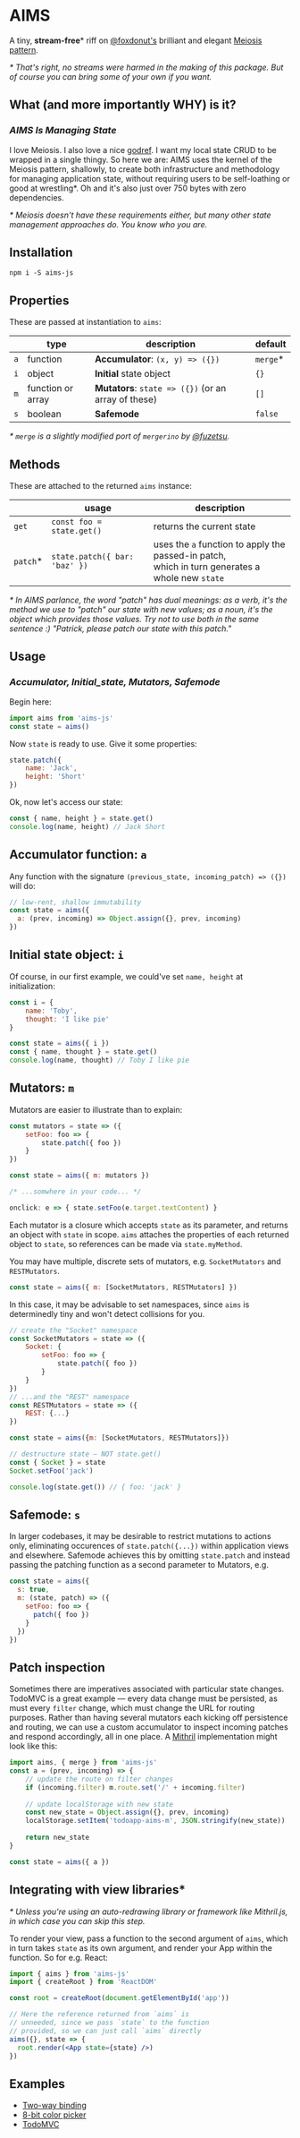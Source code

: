 # AIMS
A tiny, **stream-free*** riff on [@foxdonut's](https://github.com/foxdonut) 
brilliant and elegant [Meiosis pattern](https://meiosis.js.org).  
  
_* That's right, no streams were harmed in the making of this package. 
But of course you can bring some of your own if you want._ 

## What (and more importantly WHY) is it?  
### _AIMS Is Managing State_  
I love Meiosis. I also love a nice [godref](https://www.urbandictionary.com/define.php?term=godref).
I want my local state CRUD to be wrapped in a single thingy. So here we 
are: AIMS uses the kernel of the Meiosis pattern, shallowly, to create 
both infrastructure and methodology for managing application state, 
without requiring users to be self-loathing or good at wrestling*. Oh and 
it's also just over 750 bytes with zero dependencies.  
  
_* Meiosis doesn't have these requirements either, but many other state 
management approaches do. You know who you are._

## Installation
`npm i -S aims-js`

## Properties
These are passed at instantiation to `aims`:

|      | type                | description                                          | default  |
|------|---------------------|------------------------------------------------------|----------|
| `a`  | function            | **Accumulator**: `(x, y) => ({})`                    | `merge`* |
| `i`  | object              | **Initial** state object                             | `{}`     |
| `m`  | function or array   | **Mutators**: `state => ({})` (or an array of these) | `[]`     |
| `s`  | boolean             | **Safemode**                                         | `false`  |
  
_* `merge` is a slightly modified port of `mergerino` by [@fuzetsu](https://github.com/fuzetsu)._

## Methods
These are attached to the returned `aims` instance:

|          | usage                                             | description                                                                                         |
|----------|---------------------------------------------------|-----------------------------------------------------------------------------------------------------|
| `get`    | `const foo = state.get()`                         | returns the current state                                                                           |
| `patch`* | `state.patch({ bar: 'baz' })`                     | uses the `a` function to apply the passed-in patch,<br>which in turn generates a whole new `state`  |
  
_* In AIMS parlance, the word "patch" has dual meanings: as a verb, it's the method we use to "patch" our state with new values; as a noun, it's the object which provides those values. Try not to use both in the same sentence :) "Patrick, please patch our state with this patch."_

## Usage
### _Accumulator, Initial_state, Mutators, Safemode_ 

Begin here:

```js
import aims from 'aims-js'
const state = aims()
```

Now `state` is ready to use. Give it some properties:

```js
state.patch({ 
    name: 'Jack', 
    height: 'Short' 
})
```

Ok, now let's access our state:

```js
const { name, height } = state.get()
console.log(name, height) // Jack Short
```

## Accumulator function: `a`
Any function with the signature `(previous_state, incoming_patch) => ({})` will do:

```js
// low-rent, shallow immutability
const state = aims({ 
  a: (prev, incoming) => Object.assign({}, prev, incoming) 
})
```

## Initial state object: `i`

Of course, in our first example, we could've set `name, height` at initialization:

```js
const i = {
    name: 'Toby',
    thought: 'I like pie'
}

const state = aims({ i })
const { name, thought } = state.get()
console.log(name, thought) // Toby I like pie
```

## Mutators: `m`

Mutators are easier to illustrate than to explain: 

```js
const mutators = state => ({
    setFoo: foo => {
        state.patch({ foo })
    }
})

const state = aims({ m: mutators })

/* ...somwhere in your code... */

onclick: e => { state.setFoo(e.target.textContent) }
```
Each mutator is a closure which accepts `state` as its parameter,
and returns an object with `state` in scope. `aims` attaches the
properties of each returned object to `state`, so references can
be made via `state.myMethod`.

You may have multiple, discrete sets of mutators, e.g.
`SocketMutators` and `RESTMutators`.  
```js
const state = aims({ m: [SocketMutators, RESTMutators] })
```
In this case, it may be advisable to set namespaces, since `aims` is
determinedly tiny and won't detect collisions for you.
```js
// create the "Socket" namespace
const SocketMutators = state => ({
    Socket: {
        setFoo: foo => {
            state.patch({ foo })
        }
    }
})
// ...and the "REST" namespace 
const RESTMutators = state => ({
    REST: {...}
})

const state = aims({m: [SocketMutators, RESTMutators]})

// destructure state — NOT state.get() 
const { Socket } = state
Socket.setFoo('jack')

console.log(state.get()) // { foo: 'jack' }
```

## Safemode: `s`

In larger codebases, it may be desirable to restrict mutations to actions 
only, eliminating occurences of `state.patch({...})` within application 
views and elsewhere. Safemode achieves this by omitting `state.patch` and 
instead passing the patching function as a second parameter to Mutators, e.g.

```js
const state = aims({
  s: true,
  m: (state, patch) => ({
    setFoo: foo => {
      patch({ foo })
    }
  })
})
```


## Patch inspection

Sometimes there are imperatives associated with particular state changes. 
TodoMVC is a great example — every data change must be persisted, as must 
every `filter` change, which must change the URL for routing purposes. 
Rather than having several mutators each kicking off persistence and 
routing, we can use a custom accumulator to inspect incoming patches and 
respond accordingly, all in one place. A [Mithril](https://mithril.js.org) 
implementation might look like this: 

```js
import aims, { merge } from 'aims-js'
const a = (prev, incoming) => {
    // update the route on filter changes  
    if (incoming.filter) m.route.set('/' + incoming.filter)
    
    // update localStorage with new state
    const new_state = Object.assign({}, prev, incoming)
    localStorage.setItem('todoapp-aims-m', JSON.stringify(new_state))
    
    return new_state
}

const state = aims({ a })
```

## Integrating with view libraries*  

_* Unless you're using an auto-redrawing library or framework like Mithril.js, in which case you can skip this step._  

To render your view, pass a function to the second argument of `aims`, which 
in turn takes `state` as its own argument, and render your App within the 
function. So for e.g. React:

```jsx
import { aims } from 'aims-js'
import { createRoot } from 'ReactDOM'

const root = createRoot(document.getElementById('app'))

// Here the reference returned from `aims` is 
// unneeded, since we pass `state` to the function 
// provided, so we can just call `aims` directly
aims({}, state => {
  root.render(<App state={state} />)
})
```

## Examples
- [Two-way binding](https://tinyurl.com/aims-two-way-bindings)
- [8-bit color picker](https://tinyurl.com/aims-8bit-color-picker)
- [TodoMVC](https://tinyurl.com/aims-m-todos)